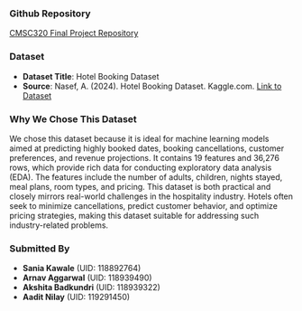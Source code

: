 ### Github Repository  
[CMSC320 Final Project Repository](https://github.com/arnavaggarwal75/CMSC320-FinalProject)

### Dataset
- **Dataset Title**: Hotel Booking Dataset  
- **Source**: Nasef, A. (2024). Hotel Booking Dataset. Kaggle.com. [Link to Dataset](https://www.kaggle.com/datasets/ahmedwaelnasef/hotel-booking)

### Why We Chose This Dataset
We chose this dataset because it is ideal for machine learning models aimed at predicting highly booked dates, booking cancellations, customer preferences, and revenue projections. It contains 19 features and 36,276 rows, which provide rich data for conducting exploratory data analysis (EDA). The features include the number of adults, children, nights stayed, meal plans, room types, and pricing. This dataset is both practical and closely mirrors real-world challenges in the hospitality industry. Hotels often seek to minimize cancellations, predict customer behavior, and optimize pricing strategies, making this dataset suitable for addressing such industry-related problems.

### Submitted By
- **Sania Kawale** (UID: 118892764)  
- **Arnav Aggarwal** (UID: 118939490)  
- **Akshita Badkundri** (UID: 118939322)  
- **Aadit Nilay** (UID: 119291450)